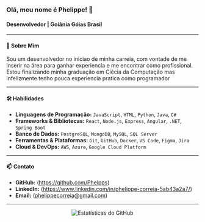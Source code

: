 ### Olá, meu nome é Phelippe! 👋

#### Desenvolvedor | Goiânia Góias Brasil

---

#### 🚀 Sobre Mim

Sou um desenvolvedor no iniciao de minha carreia, com vontade de me inserir na área para ganhar experiencia e me encontrar como profissional. Estou finalizando minha graduação em Ciêcia da Computação mas infelizmente tenho pouca experiencia pratica como programador 

---

#### 🛠️ Habilidades

* **Linguagens de Programação:** `JavaScript`, `HTML`, `Python`, `Java`, `C#` 
* **Frameworks & Bibliotecas:** `React`, `Node.js`, `Express`, `Angular`, `.NET`, `Spring Boot` 
* **Banco de Dados:** `PostgreSQL`, `MongoDB`, `MySQL`, `SQL Server`
* **Ferramentas & Plataformas:** `Git`, `GitHub`, `Docker`, `VS Code`, `Figma`, `Jira`
* **Cloud & DevOps:** `AWS`, `Azure`, `Google Cloud Platform`

  
---

#### 📫 Contato

* **GitHub:** (https://github.com/Phelpps)
* **LinkedIn:** (https://www.linkedin.com/in/phelippe-correia-5ab43a2a7/)
* **Email:** (phelippecorreia@gmail.com)

---

<div align="center">
    <img src="https://github-readme-stats.vercel.app/api?username=SeuUsuario&show_icons=true&theme=onedark" alt="Estatísticas do GitHub" />
</div>
